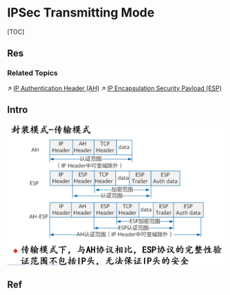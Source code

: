 # IPSec Transmitting Mode

[TOC]



## Res
### Related Topics
↗ [IP Authentication Header (AH)](../IP%20Authentication%20Header%20(AH)/IP%20Authentication%20Header%20(AH).md)
↗ [IP Encapsulation Security Payload (ESP)](../IP%20Encapsulation%20Security%20Payload%20(ESP)/IP%20Encapsulation%20Security%20Payload%20(ESP).md)



## Intro
![](../../../../../../../../Assets/Pics/Screenshot%202024-01-05%20at%2012.16.25PM.png)



## Ref

